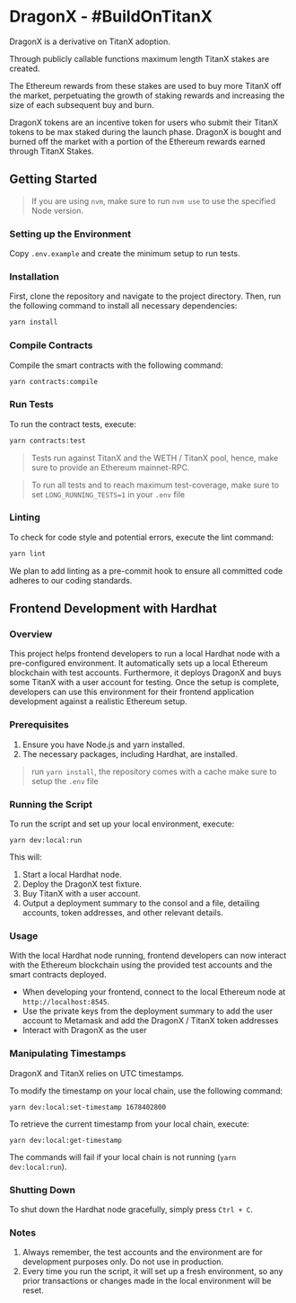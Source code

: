 # DragonX - #BuildOnTitanX
DragonX is a derivative on TitanX adoption. 

Through publicly callable functions maximum length TitanX stakes are created. 

The Ethereum rewards from these stakes are used to buy more TitanX off the market, perpetuating the growth of staking rewards and increasing the size of each subsequent buy and burn.

DragonX tokens are an incentive token for users who submit their TitanX tokens to be max staked during the launch phase. DragonX is bought and burned off the market with a portion of the Ethereum rewards earned through TitanX Stakes.

## Getting Started
> If you are using `nvm`, make sure to run `nvm use` to use the specified Node version.

### Setting up the Environment
Copy `.env.example` and create the minimum setup to run tests.

### Installation
First, clone the repository and navigate to the project directory. Then, run the following command to install all necessary dependencies:

```bash
yarn install
```

### Compile Contracts
Compile the smart contracts with the following command:

```bash
yarn contracts:compile
```

### Run Tests
To run the contract tests, execute:

```bash
yarn contracts:test
```

> Tests run against TitanX and the WETH / TitanX pool, hence, make sure to provide an Ethereum mainnet-RPC.

> To run all tests and to reach maximum test-coverage, make sure to  set `LONG_RUNNING_TESTS=1` in your `.env` file

### Linting
To check for code style and potential errors, execute the lint command:

```bash
yarn lint
```

We plan to add linting as a pre-commit hook to ensure all committed code adheres to our coding standards.

## Frontend Development with Hardhat

### Overview
This project helps frontend developers to run a local Hardhat node with a pre-configured environment. It automatically sets up a local Ethereum blockchain with test accounts. Furthermore, it deploys DragonX and buys some TitanX with a user account for testing. Once the setup is complete, developers can use this environment for their frontend application development against a realistic Ethereum setup.

### Prerequisites

1. Ensure you have Node.js and yarn installed.
2. The necessary packages, including Hardhat, are installed.

> run `yarn install`, the repository comes with a cache
> make sure to setup the `.env` file

### Running the Script

To run the script and set up your local environment, execute:
```
yarn dev:local:run
```

This will:

1. Start a local Hardhat node.
2. Deploy the DragonX test fixture.
3. Buy TitanX with a user account.
4. Output a deployment summary to the consol and a file, detailing accounts, token addresses, and other relevant details.

### Usage

With the local Hardhat node running, frontend developers can now interact with the Ethereum blockchain using the provided test accounts and the smart contracts deployed. 

- When developing your frontend, connect to the local Ethereum node at `http://localhost:8545`.
- Use the private keys from the deployment summary to add the user account to Metamask and add the DragonX / TitanX token addresses
- Interact with DragonX as the user

### Manipulating Timestamps

DragonX and TitanX relies on UTC timestamps.

To modify the timestamp on your local chain, use the following command:
``` 
yarn dev:local:set-timestamp 1678402800
```

To retrieve the current timestamp from your local chain, execute:
```
yarn dev:local:get-timestamp
```

The commands will fail if your local chain is not running (`yarn dev:local:run`).

### Shutting Down

To shut down the Hardhat node gracefully, simply press `Ctrl + C`.

### Notes

1. Always remember, the test accounts and the environment are for development purposes only. Do not use in production.
2. Every time you run the script, it will set up a fresh environment, so any prior transactions or changes made in the local environment will be reset.
